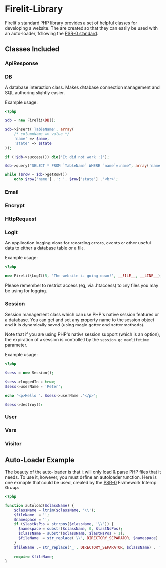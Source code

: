 Firelit-Library
===============

Firelit's standard PHP library provides a set of helpful classes for developing a website. The are created so that they can easily be used with an auto-loader, following the [PSR-0 standard](https://github.com/php-fig/fig-standards/blob/master/accepted/PSR-0.md).

Classes Included
----------------

### ApiResponse

### DB

A database interaction class. Makes database connection management and SQL authoring slightly easier. 

Example usage:
```php
<?php

$db = new Firelit\DB();

$db->insert('TableName', array(
	/* columnName => value */
	'name' => $name,
	'state' => $state
));

if (!$db->success()) die('It did not work :(');

$db->query("SELECT * FROM `TableName` WHERE `name`=:name", array('name' => $name));

while ($row = $db->getRow()) 
	echo $row['name'] .': '. $row['state'] .'<br>';
```

### Email

### Encrypt

### HttpRequest

### LogIt 

An application logging class for recording errors, events or other useful data to either a database table or a file.

Example usage:
```php
<?php

new Firelit\LogIt(5, 'The website is going down!', __FILE__, __LINE__);
```

Please remember to restrict access (eg, via .htaccess) to any files you may be using for logging.

### Session

Session management class which can use PHP's native session features or a database. You can get and set any property name to the session object and it is dynamically saved (using magic getter and setter methods).

Note that if you are using PHP's native session support (which is an option), the expiration of a session is controlled by the `session.gc_maxlifetime` parameter.

Example usage:
```php
<?php

$sess = new Session();

$sess->loggedIn = true;
$sess->userName = 'Peter';

echo '<p>Hello '. $sess->userName .'</p>';

$sess->destroy();
```

### User

### Vars

### Visitor

Auto-Loader Example
-------------------

The beauty of the auto-loader is that it will only load & parse PHP files that it needs. To use it, however, you must define an autoloader function. Here is one exmaple that could be used, created by the [PSR-0](https://github.com/php-fig/fig-standards/blob/master/accepted/PSR-0.md) Framework Interop Group:

```php
<?php

function autoload($className) {
	$className = ltrim($className, '\\');
	$fileName  = '';
	$namespace = '';
	if ($lastNsPos = strrpos($className, '\\')) {
	  $namespace = substr($className, 0, $lastNsPos);
	  $className = substr($className, $lastNsPos + 1);
	  $fileName  = str_replace('\\', DIRECTORY_SEPARATOR, $namespace) . DIRECTORY_SEPARATOR;
	}
	$fileName .= str_replace('_', DIRECTORY_SEPARATOR, $className) . '.php';
	
	require $fileName;
}
```